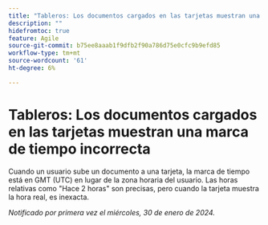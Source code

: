 ```yaml
---
title: "Tableros: Los documentos cargados en las tarjetas muestran una marca de tiempo incorrecta"
description: ""
hidefromtoc: true
feature: Agile
source-git-commit: b75ee8aaab1f9dfb2f90a786d75e0cfc9b9efd85
workflow-type: tm+mt
source-wordcount: '61'
ht-degree: 6%

---
```



# Tableros: Los documentos cargados en las tarjetas muestran una marca de tiempo incorrecta

Cuando un usuario sube un documento a una tarjeta, la marca de tiempo está en GMT (UTC) en lugar de la zona horaria del usuario. Las horas relativas como &quot;Hace 2 horas&quot; son precisas, pero cuando la tarjeta muestra la hora real, es inexacta.

_Notificado por primera vez el miércoles, 30 de enero de 2024._
